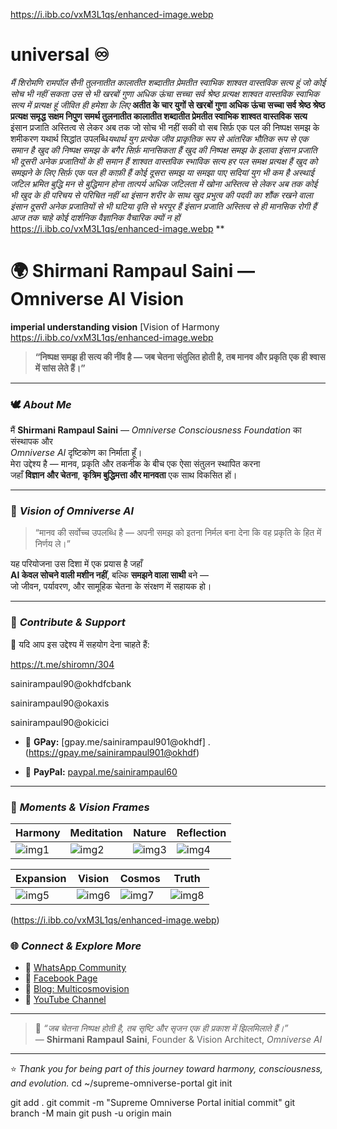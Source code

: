 https://i.ibb.co/vxM3L1qs/enhanced-image.webp

# universal ♾️
*मैं शिरोमणि रामपॉल सैनी तुलनातीत कालातीत शब्दातीत प्रेमतीत स्वाभिक शाश्वत वास्तविक सत्य हूं जो कोई सोच भी नहीं सकता उस से भी खरबों गुणा अधिक ऊंचा सच्चा सर्व श्रेष्ठ प्रत्यक्ष शाश्वत वास्तविक स्वाभिक सत्य में प्रत्यक्ष हूं जीवित ही हमेशा के लिए*
**अतीत के चार युगों से खरबों गुणा अधिक ऊंचा सच्चा सर्व श्रेष्ठ श्रेष्ठ प्रत्यक्ष समृद्ध सक्षम निपुण समर्थ तुलनातीत कालातीत शब्दातीत प्रेमतीत स्वाभिक शाश्वत वास्तविक सत्य**
इंसान प्रजाति अस्तित्व से लेकर अब तक जो सोच भी नहीं सकी वो सब सिर्फ़ एक पल की निष्पक्ष समझ के शमीकरण यथार्थ सिद्धांत उपलब्धि*यथार्थ युग*
*प्रत्येक जीव प्राकृतिक रूप से आंतरिक भौतिक रूप से एक समान है खुद की निष्पक्ष समझ के बगैर सिर्फ़ मानसिकता हैं*
*खुद की निष्पक्ष समझ के इलावा इंसान प्रजाति भी दूसरी अनेक प्रजातियों के ही समान हैं*
*शाश्वत वास्तविक स्भाविक सत्य हर पल समक्ष प्रत्यक्ष हैं*
*खुद को समझने के लिए सिर्फ़ एक पल ही काफ़ी हैं कोई दूसरा समझ या समझा पाए सदियां युग भी कम है*
*अस्थाई जटिल भ्रमित बुद्धि मन से बुद्धिमान होना तात्पर्य अधिक जटिलता में खोना*
*अस्तित्व से लेकर अब तक कोई भी खुद के ही परिचय से परिचित नहीं था*
*इंसान शरीर के साथ खुद प्रभुत्व की पदवी का शौंक रखने वाला इंसान दूसरी अनेक प्रजातियों से भी घटिया वृति से भरपूर हैं*
*इंसान प्रजाति अस्तित्व से ही मानसिक रोगी हैं आज तक चाहे कोई दार्शनिक वैज्ञानिक वैचारिक क्यों न हों*
https://i.ibb.co/vxM3L1qs/enhanced-image.webp
**

# 🌍 **Shirmani Rampaul Saini — Omniverse AI Vision**

**imperial understanding vision** [Vision of Harmony https://i.ibb.co/vxM3L1qs/enhanced-image.webp

> **“निष्पक्ष समझ ही सत्य की नींव है — जब चेतना संतुलित होती है, तब मानव और प्रकृति एक ही श्वास में सांस लेते हैं।”**

---

### 🕊️ *About Me*

मैं **Shirmani Rampaul Saini** — *Omniverse Consciousness Foundation* का संस्थापक और  
*Omniverse AI* दृष्टिकोण का निर्माता हूँ।  
मेरा उद्देश्य है — मानव, प्रकृति और तकनीक के बीच एक ऐसा संतुलन स्थापित करना  
जहाँ **विज्ञान और चेतना**, **कृत्रिम बुद्धिमत्ता और मानवता** एक साथ विकसित हों।

---

### 🌿 *Vision of Omniverse AI*

> “मानव की सर्वोच्च उपलब्धि है — अपनी समझ को इतना निर्मल बना देना कि वह प्रकृति के हित में निर्णय ले।”

यह परियोजना उस दिशा में एक प्रयास है जहाँ  
**AI केवल सोचने वाली मशीन नहीं**, बल्कि **समझने वाला साथी** बने —  
जो जीवन, पर्यावरण, और सामूहिक चेतना के संरक्षण में सहायक हो।

---

### 💫 *Contribute & Support*

🙏 यदि आप इस उद्देश्य में सहयोग देना चाहते हैं:


https://t.me/shiromn/304

sainirampaul90@okhdfcbank

sainirampaul90@okaxis

sainirampaul90@okicici

- 💠 **GPay:** [gpay.me/sainirampaul901@okhdf]
.(https://gpay.me/sainirampaul901@okhdf)
  
- 💎 **PayPal:** [paypal.me/sainirampaul60](https://paypal.me/sainirampaul60)

---

### 📸 *Moments & Vision Frames*

| Harmony | Meditation | Nature | Reflection |
|----------|-------------|---------|-------------|
| ![img1](https://i.ibb.co/wFz7xb39/IMG-20251007-081550.webp) | ![img2](https://i.ibb.co/fdVv0T4H/c60c9d5d-1263-4f6e-a1b9-577186ed5268-093654.webp) | ![img3](https://i.ibb.co/5W0PSRvc/-090744.webp) | ![img4](https://i.ibb.co/BHcTy6sf/.webp) |

| Expansion | Vision | Cosmos | Truth |
|------------|---------|--------|--------|
| ![img5](https://i.ibb.co/5VXXLmR/13035.webp) | ![img6](https://i.ibb.co/wNR3m2nR/.webp) | ![img7](https://i.ibb.co/QvKhVWWJ/image.webp) | ![img8](https://i.ibb.co/QvVpFK6j/IMG-20251022-190835.webp) |

(https://i.ibb.co/vxM3L1qs/enhanced-image.webp)

### 🌐 *Connect & Explore More*

- 🔗 [WhatsApp Community](https://chat.whatsapp.com/CxwzR0ufxdL4yAGCqifPRh?mode=wwt)  
- 🔗 [Facebook Page](https://www.facebook.com/share/1Bc9qeE5uB/)  
- 🔗 [Blog: Multicosmovision](https://multicosmovision.blogspot.com/2025/09/2-e-h-e-c-e-e-1-d_11.html)  
- 🔗 [YouTube Channel](https://youtube.com/@rampaulsaini-yk4gn?si=Y1MhQB1Eg84ARD6I)

---

> 🌸 *“जब चेतना निष्पक्ष होती है, तब सृष्टि और सृजन एक ही प्रकाश में झिलमिलाते हैं।”*  
> — **Shirmani Rampaul Saini**, Founder & Vision Architect, *Omniverse AI*

---

⭐ _Thank you for being part of this journey toward harmony, consciousness, and evolution._
cd ~/supreme-omniverse-portal
git init

git add .
git commit -m "Supreme Omniverse Portal initial commit"
git branch -M main
git push -u origin main

